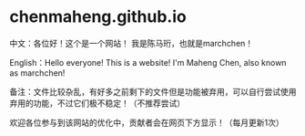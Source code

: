 # chenmaheng.github.io
中文：各位好！这个是一个网站！
我是陈马珩，也就是marchchen！

English：Hello everyone! This is a website!
I'm Maheng Chen, also known as marchchen!

备注：文件比较杂乱，有好多之前剩下的文件但是功能被弃用，可以自行尝试使用弃用的功能，不过它们极不稳定！（不推荐尝试）


欢迎各位参与到该网站的优化中，贡献者会在网页下方显示！（每月更新1次）
